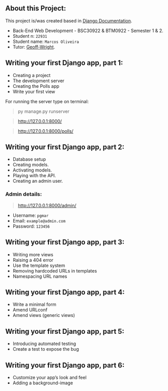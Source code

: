 ## About this Project:
This project is/was created based in [Django Documentation](https://docs.djangoproject.com/en/4.1/intro/tutorial01/).

- Back-End Web Development - BSC30922 & BTM0922 - Semester 1 & 2.
- Student n: `22931`
- Student name: `Marcos Oliveira`
- Tutor: [Geoff-Wright](https://github.com/Geoff-Wright). 

## Writing your first Django app, part 1:
- Creating a project
- The development server
- Creating the Polls app
- Write your first view


For running the server type on terminal:
> py manage.py runserver

> http://127.0.0.1:8000/

> http://127.0.0.1:8000/polls/

## Writing your first Django app, part 2:
- Database setup
- Creating models.
- Activating models.
- Playing with the API.
- Creating an admin user.
### Admin details:
> http://127.0.0.1:8000/admin/ 
- Username: `pgmar`
- Email: `example@admin.com`
- Password: `123456`

## Writing your first Django app, part 3:
- Writing more views
- Raising a 404 error
- Use the template system
- Removing hardcoded URLs in templates
- Namespacing URL names

## Writing your first Django app, part 4:
- Write a minimal form
- Amend URLconf
- Amend views (generic views)

## Writing your first Django app, part 5:
- Introducing automated testing
- Create a test to expose the bug

## Writing your first Django app, part 6:
- Customize your app’s look and feel
- Adding a background-image